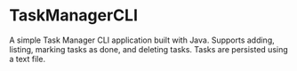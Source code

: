 # TaskManagerCLI
A simple Task Manager CLI application built with Java. Supports adding, listing, marking tasks as done, and deleting tasks. Tasks are persisted using a text file.
